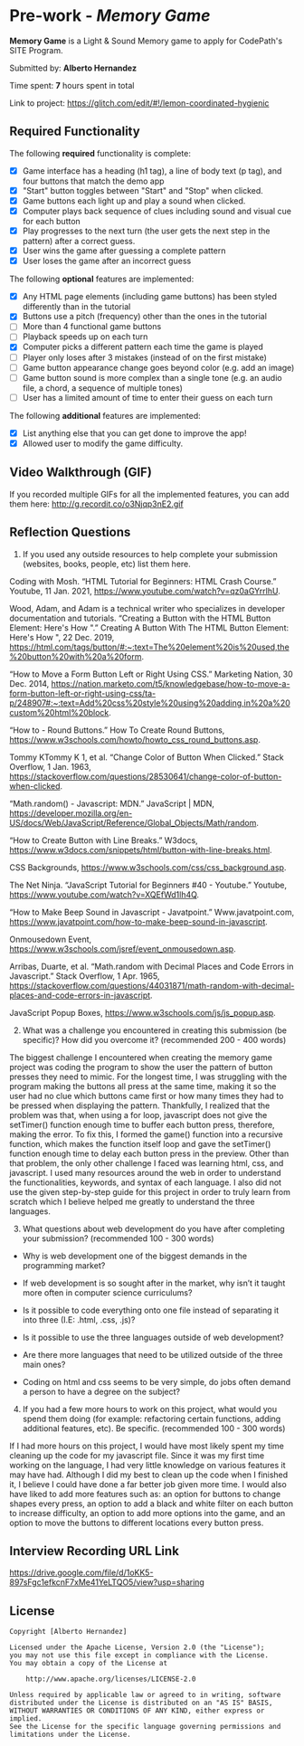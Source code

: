 # Pre-work - *Memory Game*

**Memory Game** is a Light & Sound Memory game to apply for CodePath's SITE Program. 

Submitted by: **Alberto Hernandez**

Time spent: **7** hours spent in total

Link to project: https://glitch.com/edit/#!/lemon-coordinated-hygienic

## Required Functionality

The following **required** functionality is complete:

* [x] Game interface has a heading (h1 tag), a line of body text (p tag), and four buttons that match the demo app
* [x] "Start" button toggles between "Start" and "Stop" when clicked. 
* [x] Game buttons each light up and play a sound when clicked. 
* [x] Computer plays back sequence of clues including sound and visual cue for each button
* [x] Play progresses to the next turn (the user gets the next step in the pattern) after a correct guess. 
* [x] User wins the game after guessing a complete pattern
* [x] User loses the game after an incorrect guess

The following **optional** features are implemented:

* [x] Any HTML page elements (including game buttons) has been styled differently than in the tutorial
* [x] Buttons use a pitch (frequency) other than the ones in the tutorial
* [ ] More than 4 functional game buttons
* [ ] Playback speeds up on each turn
* [x] Computer picks a different pattern each time the game is played
* [ ] Player only loses after 3 mistakes (instead of on the first mistake)
* [ ] Game button appearance change goes beyond color (e.g. add an image)
* [ ] Game button sound is more complex than a single tone (e.g. an audio file, a chord, a sequence of multiple tones)
* [ ] User has a limited amount of time to enter their guess on each turn

The following **additional** features are implemented:

- [x] List anything else that you can get done to improve the app!
- [x] Allowed user to modify the game difficulty. 

## Video Walkthrough (GIF)

If you recorded multiple GIFs for all the implemented features, you can add them here: http://g.recordit.co/o3Njqp3nE2.gif

## Reflection Questions
1. If you used any outside resources to help complete your submission (websites, books, people, etc) list them here. 

Coding with Mosh. “HTML Tutorial for Beginners: HTML Crash Course.” Youtube, 11 Jan. 2021, https://www.youtube.com/watch?v=qz0aGYrrlhU. 

Wood, Adam, and Adam is a technical writer who specializes in developer documentation and tutorials. “Creating a Button with the HTML Button Element: Here's How ".” Creating A Button With The HTML Button Element: Here's How ", 22 Dec. 2019, https://html.com/tags/button/#:~:text=The%20element%20is%20used,the%20button%20with%20a%20form.

“How to Move a Form Button Left or Right Using CSS.” Marketing Nation, 30 Dec. 2014, https://nation.marketo.com/t5/knowledgebase/how-to-move-a-form-button-left-or-right-using-css/ta-p/248907#:~:text=Add%20css%20style%20using%20adding,in%20a%20custom%20html%20block.  

“How to - Round Buttons.” How To Create Round Buttons, https://www.w3schools.com/howto/howto_css_round_buttons.asp. 

Tommy KTommy K 1, et al. “Change Color of Button When Clicked.” Stack Overflow, 1 Jan. 1963, https://stackoverflow.com/questions/28530641/change-color-of-button-when-clicked. 

“Math.random() - Javascript: MDN.” JavaScript | MDN, https://developer.mozilla.org/en-US/docs/Web/JavaScript/Reference/Global_Objects/Math/random. 

“How to Create Button with Line Breaks.” W3docs, https://www.w3docs.com/snippets/html/button-with-line-breaks.html. 

CSS Backgrounds, https://www.w3schools.com/css/css_background.asp. 

The Net Ninja. “JavaScript Tutorial for Beginners #40 - Youtube.” Youtube, https://www.youtube.com/watch?v=XQEfWd1lh4Q. 

“How to Make Beep Sound in Javascript - Javatpoint.” Www.javatpoint.com, https://www.javatpoint.com/how-to-make-beep-sound-in-javascript. 

Onmousedown Event, https://www.w3schools.com/jsref/event_onmousedown.asp. 

Arribas, Duarte, et al. “Math.random with Decimal Places and Code Errors in Javascript.” Stack Overflow, 1 Apr. 1965, https://stackoverflow.com/questions/44031871/math-random-with-decimal-places-and-code-errors-in-javascript. 

JavaScript Popup Boxes, https://www.w3schools.com/js/js_popup.asp. 

2. What was a challenge you encountered in creating this submission (be specific)? How did you overcome it? (recommended 200 - 400 words) 

The biggest challenge I encountered when creating the memory game project was coding the program to show the user the pattern of button presses they need to mimic. For the longest time, I was struggling with the program making the buttons all press at the same time, making it so the user had no clue which buttons came first or how many times they had to be pressed when displaying the pattern. Thankfully, I realized that the problem was that, when using a for loop, javascript does not give the setTimer() function enough time to buffer each button press, therefore, making the error. To fix this, I formed the game() function into a recursive function, which makes the function itself loop and gave the setTimer() function enough time to delay each button press in the preview.  Other than that problem, the only other challenge I faced was learning html, css, and javascript. I used many resources around the web in order to understand the functionalities, keywords, and syntax of each language. I also did not use the given step-by-step guide for this project in order to truly learn from scratch which I believe helped me greatly to understand the three languages.

3. What questions about web development do you have after completing your submission? (recommended 100 - 300 words) 

- Why is web development one of the biggest demands in the programming market?

- If web development is so sought after in the market, why isn’t it taught more often in computer science curriculums?

- Is it possible to code everything onto one file instead of separating it into three (I.E: .html, .css, .js)?

- Is it possible to use the three languages outside of web development?

- Are there more languages that need to be utilized outside of the three main ones?

- Coding on html and css seems to be very simple, do jobs often demand a person to have a degree on the subject? 

4. If you had a few more hours to work on this project, what would you spend them doing (for example: refactoring certain functions, adding additional features, etc). Be specific. (recommended 100 - 300 words) 

If I had more hours on this project, I would have most likely spent my time cleaning up the code for my javascript file. Since it was my first time working on the language, I had very little knowledge on various features it may have had. Although I did my best to clean up the code when I finished it, I believe I could have done a far better job given more time. I would also have liked to add more features such as: an option for buttons to change shapes every press, an option to add a black and white filter on each button to increase difficulty, an option to add more options into the game, and an option to move the buttons to different locations every button press.

## Interview Recording URL Link

https://drive.google.com/file/d/1oKK5-897sFgc1efkcnF7xMe41YeLTQO5/view?usp=sharing


## License

    Copyright [Alberto Hernandez]

    Licensed under the Apache License, Version 2.0 (the "License");
    you may not use this file except in compliance with the License.
    You may obtain a copy of the License at

        http://www.apache.org/licenses/LICENSE-2.0

    Unless required by applicable law or agreed to in writing, software
    distributed under the License is distributed on an "AS IS" BASIS,
    WITHOUT WARRANTIES OR CONDITIONS OF ANY KIND, either express or implied.
    See the License for the specific language governing permissions and
    limitations under the License.
